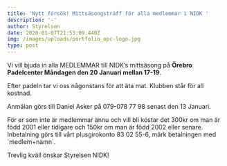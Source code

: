 ```yaml
---
title: 'Nytt försök! Mittsäsongsträff för alla medlemmar i NIDK '
description: '-'
author: Styrelsen
date: 2020-01-07T21:53:09.440Z
img: /images/uploads/portfolio_opc-logo.jpg
type: post
---
```

Vi vill bjuda in alla MEDLEMMAR till NIDK’s mittsäsong på **Örebro Padelcenter Måndagen den 20 Januari mellan 17-19**. 

Efter padeln tar vi oss någonstans för att äta mat.
Klubben står för all kostnad.

Anmälan görs till Daniel Asker på 079-078 77 98 senast den 13 Januari.

För er som inte är medlemmar ännu och vill bli kostar det 300kr om man är född 2001 eller tidigare och 150kr om man är född 2002 eller senare. Inbetalning görs till vårt plusgirokonto 83 02 55-6, märk betalningen med `medlem+namn´.



Trevlig kväll önskar Styrelsen NIDK!
